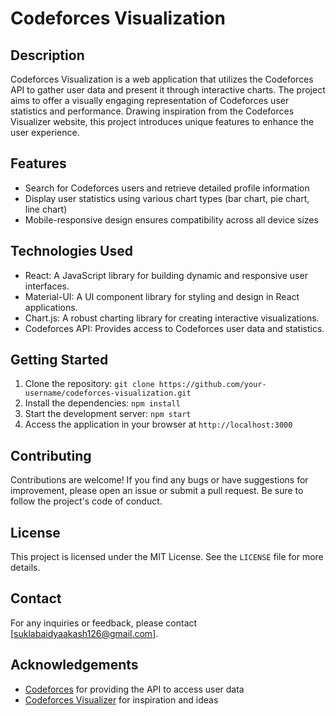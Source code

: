 # Codeforces Visualization

## Description
Codeforces Visualization is a web application that utilizes the Codeforces API to gather user data and present it through interactive charts. The project aims to offer a visually engaging representation of Codeforces user statistics and performance. Drawing inspiration from the Codeforces Visualizer website, this project introduces unique features to enhance the user experience.

## Features
- Search for Codeforces users and retrieve detailed profile information
- Display user statistics using various chart types (bar chart, pie chart, line chart)
- Mobile-responsive design ensures compatibility across all device sizes

## Technologies Used
- React: A JavaScript library for building dynamic and responsive user interfaces.
- Material-UI: A UI component library for styling and design in React applications.
- Chart.js: A robust charting library for creating interactive visualizations.
- Codeforces API: Provides access to Codeforces user data and statistics.

## Getting Started
1. Clone the repository: `git clone https://github.com/your-username/codeforces-visualization.git`
2. Install the dependencies: `npm install`
3. Start the development server: `npm start`
4. Access the application in your browser at `http://localhost:3000`

## Contributing
Contributions are welcome! If you find any bugs or have suggestions for improvement, please open an issue or submit a pull request. Be sure to follow the project's code of conduct.

## License
This project is licensed under the MIT License. See the `LICENSE` file for more details.

## Contact
For any inquiries or feedback, please contact [suklabaidyaakash126@gmail.com].

## Acknowledgements
- [Codeforces](https://codeforces.com) for providing the API to access user data
- [Codeforces Visualizer](https://cfviz.netlify.app/) for inspiration and ideas

